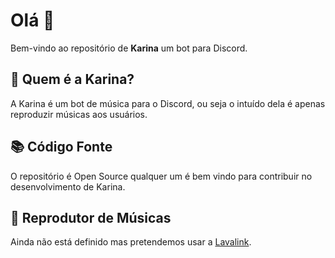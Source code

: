 # Olá 👋
Bem-vindo ao repositório de **Karina** um bot para Discord.

## 🤔 Quem é a Karina?
A Karina é um bot de música para o Discord, ou seja o intuído dela é apenas reproduzir músicas aos usuários.

## 📚 Código Fonte
O repositório é Open Source qualquer um é bem vindo para contribuir no desenvolvimento de Karina.

## 📌 Reprodutor de Músicas
Ainda não está definido mas pretendemos usar a [Lavalink](https://github.com).
